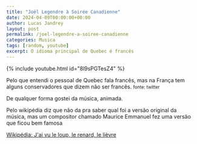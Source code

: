 ```yaml
---
title: "Joël Legendre à Soirée Canadienne"
date: 2024-04-09T00:00:00+00:00
author: Lucas Jandrey
layout: post
permalink: /joel-legendre-a-soiree-canadienne
categories: Musica
tags: [random, youtube]
excerpt: O idioma principal de Quebec é francês
---
```


{% include youtube.html id="8l9sPGTesZ4" %}

Pelo que entendi o pessoal de Quebec fala francês, mas na França tem alguns conservadores que dizem não ser francês. 
<small>fonte: twitter</small>

De qualquer forma gostei da música, animada. 

Pelo wikipédia diz que não da pra saber qual foi a versão original da música, mas um compositor chamado Maurice Emmanuel fez uma versão que ficou bem famosa

[Wikipédia: J'ai vu le loup, le renard, le lièvre](https://fr.wikipedia.org/wiki/J%27ai_vu_le_loup,_le_renard,_le_li%C3%A8vre)
